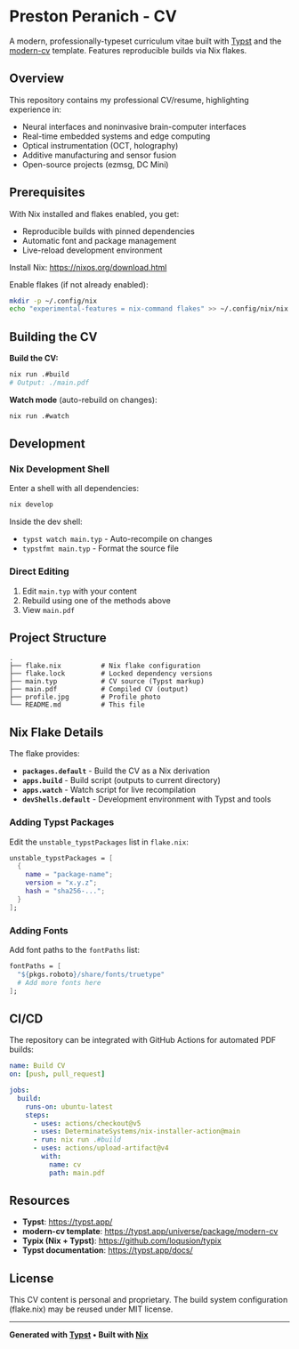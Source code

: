 # Preston Peranich - CV

A modern, professionally-typeset curriculum vitae built with [Typst](https://typst.app/) and the [modern-cv](https://typst.app/universe/package/modern-cv) template. Features reproducible builds via Nix flakes.

## Overview

This repository contains my professional CV/resume, highlighting experience in:

- Neural interfaces and noninvasive brain-computer interfaces
- Real-time embedded systems and edge computing
- Optical instrumentation (OCT, holography)
- Additive manufacturing and sensor fusion
- Open-source projects (ezmsg, DC Mini)

## Prerequisites

With Nix installed and flakes enabled, you get:

- Reproducible builds with pinned dependencies
- Automatic font and package management
- Live-reload development environment

Install Nix: <https://nixos.org/download.html>

Enable flakes (if not already enabled):

```bash
mkdir -p ~/.config/nix
echo "experimental-features = nix-command flakes" >> ~/.config/nix/nix.conf
```

## Building the CV

**Build the CV:**

```bash
nix run .#build
# Output: ./main.pdf
```

**Watch mode** (auto-rebuild on changes):

```bash
nix run .#watch
```

## Development

### Nix Development Shell

Enter a shell with all dependencies:

```bash
nix develop
```

Inside the dev shell:

- `typst watch main.typ` - Auto-recompile on changes
- `typstfmt main.typ` - Format the source file

### Direct Editing

1. Edit `main.typ` with your content
1. Rebuild using one of the methods above
1. View `main.pdf`

## Project Structure

```
.
├── flake.nix          # Nix flake configuration
├── flake.lock         # Locked dependency versions
├── main.typ           # CV source (Typst markup)
├── main.pdf           # Compiled CV (output)
├── profile.jpg        # Profile photo
└── README.md          # This file
```

## Nix Flake Details

The flake provides:

- **`packages.default`** - Build the CV as a Nix derivation
- **`apps.build`** - Build script (outputs to current directory)
- **`apps.watch`** - Watch script for live recompilation
- **`devShells.default`** - Development environment with Typst and tools

### Adding Typst Packages

Edit the `unstable_typstPackages` list in `flake.nix`:

```nix
unstable_typstPackages = [
  {
    name = "package-name";
    version = "x.y.z";
    hash = "sha256-...";
  }
];
```

### Adding Fonts

Add font paths to the `fontPaths` list:

```nix
fontPaths = [
  "${pkgs.roboto}/share/fonts/truetype"
  # Add more fonts here
];
```

## CI/CD

The repository can be integrated with GitHub Actions for automated PDF builds:

```yaml
name: Build CV
on: [push, pull_request]

jobs:
  build:
    runs-on: ubuntu-latest
    steps:
      - uses: actions/checkout@v5
      - uses: DeterminateSystems/nix-installer-action@main
      - run: nix run .#build
      - uses: actions/upload-artifact@v4
        with:
          name: cv
          path: main.pdf
```

## Resources

- **Typst**: <https://typst.app/>
- **modern-cv template**: <https://typst.app/universe/package/modern-cv>
- **Typix (Nix + Typst)**: <https://github.com/loqusion/typix>
- **Typst documentation**: <https://typst.app/docs/>

## License

This CV content is personal and proprietary. The build system configuration (flake.nix) may be reused under MIT license.

---

**Generated with [Typst](https://typst.app/) • Built with [Nix](https://nixos.org/)**
